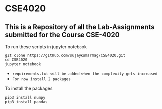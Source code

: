 # CSE4020

## This is a Repository of all the Lab-Assignments submitted for the Course CSE-4020


To run these scripts in jupyter notebook

    git clone https://github.com/sujaykumarmag/CSE4020.git
    cd CSE4020
    jupyter notebook
    
- `requirements.txt will be added when the complexity gets increased`
- `For now install 2 packages`

To install the packages

    pip3 install numpy
    pip3 install pandas
